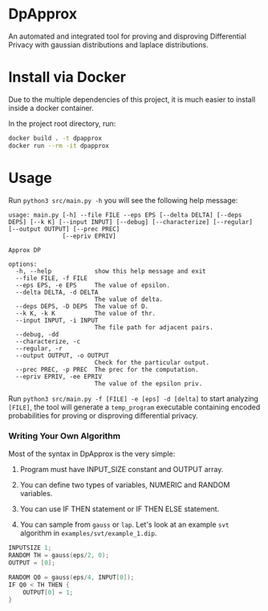 
# DpApprox 

An automated and integrated tool for proving and disproving Differential Privacy with gaussian distributions and laplace distributions.

# Install via Docker
Due to the multiple dependencies of this project, it is much easier to install inside a docker container. 

In the project root directory, run:

```bash
docker build . -t dpapprox
docker run --rm -it dpapprox
```

# Usage
Run `python3 src/main.py -h` you will see the following help message:

```
usage: main.py [-h] --file FILE --eps EPS [--delta DELTA] [--deps DEPS] [--k K] [--input INPUT] [--debug] [--characterize] [--regular] [--output OUTPUT] [--prec PREC]
               [--epriv EPRIV]

Approx DP

options:
  -h, --help            show this help message and exit
  --file FILE, -f FILE
  --eps EPS, -e EPS     The value of epsilon.
  --delta DELTA, -d DELTA
                        The value of delta.
  --deps DEPS, -D DEPS  The value of D.
  --k K, -k K           The value of thr.
  --input INPUT, -i INPUT
                        The file path for adjacent pairs.
  --debug, -dd
  --characterize, -c
  --regular, -r
  --output OUTPUT, -o OUTPUT
                        Check for the particular output.
  --prec PREC, -p PREC  The prec for the computation.
  --epriv EPRIV, -ee EPRIV
                        The value of the epsilon priv.
```


Run `python3 src/main.py -f [FILE] -e [eps] -d [delta]` to start analyzing `[FILE]`, the tool will generate a `temp_program` executable containing encoded probabilities for proving or disproving differential privacy.

### Writing Your Own Algorithm

Most of the syntax in DpApprox is the very simple: 
1. Program must have INPUT_SIZE constant and OUTPUT array.

2. You can define two types of variables, NUMERIC and RANDOM variables. 

3. You can use IF THEN statement or IF THEN ELSE statement. 

4. You can sample from `gauss` or `lap`.
Let's look at an example `svt` algorithm in `examples/svt/example_1.dip`.

```C
INPUTSIZE 1;
RANDOM TH = gauss(eps/2, 0);
OUTPUT = [0];
    
RANDOM Q0 = gauss(eps/4, INPUT[0]);
IF Q0 < TH THEN {
    OUTPUT[0] = 1;
}
```


[//]: # (# License)

[//]: # ([MIT]&#40;./LICENSE&#41;.)
